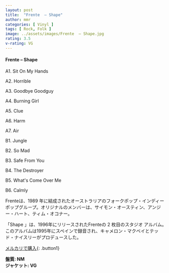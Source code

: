 ```yaml
---
layout: post
title:  "Frente  – Shape"
author: mmr
categories: [ Vinyl ]
tags: [ Rock, Folk ]
image: ../assets/images/Frente  – Shape.jpg
rating: 3.5
v-rating: VG
---
```


#### Frente  – Shape

A1. Sit On My Hands

A2. Horrible

A3. Goodbye Goodguy

A4. Burning Girl

A5. Clue

A6. Harm

A7. Air

B1. Jungle

B2. So Mad

B3. Safe From You

B4. The Destroyer

B5. What's Come Over Me

B6. Calmly

Frenteは、1989 年に結成されたオーストラリアのフォークポップ・インディー ポップグループ。オリジナルのメンバーは、サイモン・オースティン、アンジー・ハート、ティム・オコナー。 

「Shape 」は、1996年にリリースされたFrenteの 2 枚目のスタジオ アルバム。 このアルバムは1995年にスペインで録音され、キャメロン・マクベイとテッド・ナイスリーがプロデュースした。


[メルカリで購入](https://jp.mercari.com/item/m67218117772){: .button1}

<div class="mt-4 mb-4 d-flex align-items-center">
<strong class="mr-1">盤質: NM</strong>
</div>
<div class="mt-4 mb-4 d-flex align-items-center">
<strong class="mr-1">ジャケット: VG</strong>
</div>
